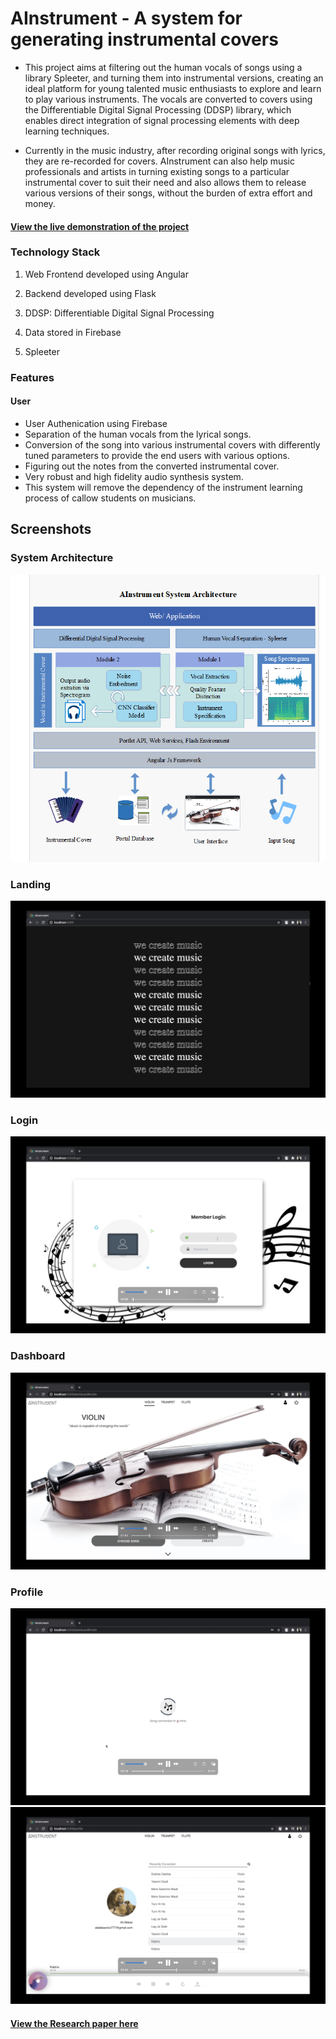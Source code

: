 # AInstrument - A system for generating instrumental covers

- This project aims at filtering out the human vocals of songs using a library
  Spleeter, and turning them into instrumental versions, creating an ideal
  platform for young talented music enthusiasts to explore and learn to play
  various instruments. The vocals are converted to covers using the
  Differentiable Digital Signal Processing (DDSP) library, which enables
  direct integration of signal processing elements with deep learning
  techniques.

- Currently in the music industry, after recording original songs with
  lyrics, they are re-recorded for covers. AInstrument can also help music
  professionals and artists in turning existing songs to a particular instrumental
  cover to suit their need and also allows them to release various versions of
  their songs, without the burden of extra effort and money.

#### [View the live demonstration of the project](https://drive.google.com/file/d/1isO0YyhpWQGicfZpvnoXPC1HYOPN9DJP/view?usp=sharing)

### Technology Stack

1. Web Frontend developed using Angular

2. Backend developed using Flask

3. DDSP: Differentiable Digital Signal Processing

4. Data stored in Firebase

5. Spleeter

### Features

#### User

- User Authenication using Firebase
- Separation of the human vocals from the lyrical songs.
- Conversion of the song into various instrumental covers with differently tuned parameters to provide the end users with various options.
- Figuring out the notes from the converted instrumental cover.
- Very robust and high fidelity audio synthesis system.
- This system will remove the dependency of the instrument learning process of callow students on musicians.

## Screenshots

### System Architecture

![architeture](images/0.png)

### Landing

![landing](images/5.png)

### Login

![Login](images/1.png)

### Dashboard

![Dashboard](images/2.png)

### Profile

![Profile](images/3.png)
![Profile](images/4.png)

#### [View the Research paper here](https://www.ijraset.com/fileserve.php?FID=33953)
